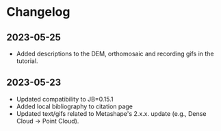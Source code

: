 # Changelog

## 2023-05-25
- Added descriptions to the DEM, orthomosaic and recording gifs in the tutorial.

## 2023-05-23

- Updated compatibility to JB=0.15.1
- Added local bibliography to citation page
- Updated text/gifs related to Metashape's 2.x.x. update (e.g., Dense Cloud -> Point Cloud).
